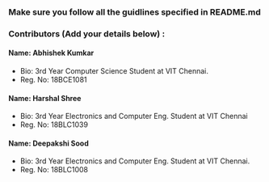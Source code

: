 ### Make sure you follow all the guidlines specified in README.md


### Contributors (Add your details below) :

#### Name: Abhishek Kumkar
 - Bio: 3rd Year Computer Science Student at VIT Chennai.
 - Reg. No: 18BCE1081

#### Name: Harshal Shree
 - Bio: 3rd Year Electronics and Computer Eng. Student at VIT Chennai
 - Reg. No: 18BLC1039

 #### Name: Deepakshi Sood
 - Bio: 3rd Year Electronics and Computer Eng. Student at VIT Chennai.
 - Reg. No: 18BLC1008

